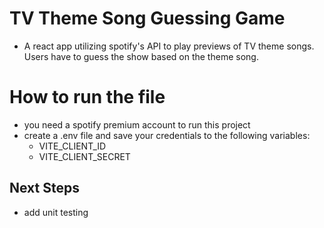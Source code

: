 # TV Theme Song Guessing Game

- A react app utilizing spotify's API to play previews of TV theme songs. Users have to guess the show based on the theme song. 

# How to run the file 
- you need a spotify premium account to run this project 
- create a .env file and save your credentials to the following variables: 
    - VITE_CLIENT_ID
    - VITE_CLIENT_SECRET

## Next Steps 
- add unit testing 
